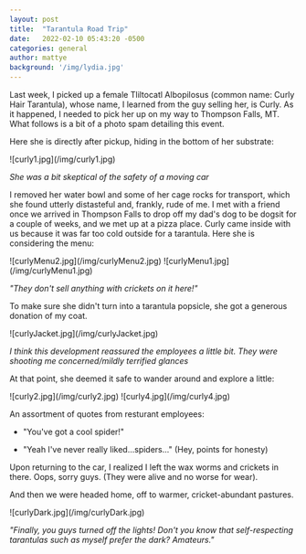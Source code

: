 ```yaml
---
layout: post
title:  "Tarantula Road Trip"
date:   2022-02-10 05:43:20 -0500
categories: general
author: mattye
background: '/img/lydia.jpg'
---
```


<p>Last week, I picked up a female Tliltocatl Albopilosus (common name: Curly Hair Tarantula), whose name, I learned from
the guy selling her, is Curly. As it happened, I needed to pick her up on my way to Thompson Falls, MT. What follows is a bit of a photo spam detailing this event.</p>
<p>Here she is directly after pickup, hiding in the bottom of her substrate: </p>
![curly1.jpg](/img/curly1.jpg)
<p><em>She was a bit skeptical of the safety of a moving car </em></p>

<p>I removed her water bowl and some of her cage rocks for transport, which she found utterly distasteful and, frankly, rude of me. I met with a friend once we arrived in Thompson Falls to drop off my dad's dog to be dogsit for a couple of weeks, and we met up at
a pizza place. Curly came inside with us because it was far too cold outside for a tarantula. Here she is considering the menu:</p>
![curlyMenu2.jpg](/img/curlyMenu2.jpg)
![curlyMenu1.jpg](/img/curlyMenu1.jpg)
<p><em>"They don't sell anything with crickets on it here!"</em></p>

<p>To make sure she didn't turn into a tarantula popsicle, she got a generous donation of my coat.</p>
![curlyJacket.jpg](/img/curlyJacket.jpg)
<p><em>I think this development reassured the employees a little bit. They were shooting me concerned/mildly terrified glances</em></p>

<p>At that point, she deemed it safe to wander around and explore a little:</p>
![curly2.jpg](/img/curly2.jpg)
![curly4.jpg](/img/curly4.jpg)

<p>An assortment of quotes from resturant employees:</p>
<ul>
<li><p>"You've got a cool spider!"</p></li>
<li><p>"Yeah I've never really liked...spiders..." (Hey, points for honesty)</p></li>
</ul>

<p>Upon returning to the car, I realized I left the wax worms and crickets in there. Oops, sorry guys. (They were alive and no worse for wear).</p>

<p>And then we were headed home, off to warmer, cricket-abundant pastures.</p>
![curlyDark.jpg](/img/curlyDark.jpg)
<p><em>"Finally, you guys turned off the lights! Don't you know that self-respecting tarantulas such as myself prefer the dark? Amateurs."</em></p>

<style type="text/css">
  img {
    rotate: 90;
    width: 400px;
  }
</style>